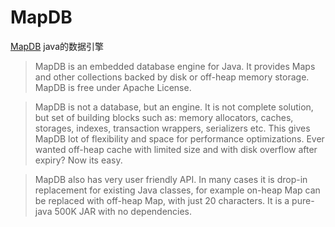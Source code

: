 MapDB
=====

[MapDB](http://www.mapdb.org/) java的数据引擎

> MapDB is an embedded database engine for Java. It provides Maps and other collections backed by disk or off-heap memory storage. MapDB is free under Apache License.

> MapDB is not a database, but an engine. It is not complete solution, but set of building blocks such as: memory allocators, caches, storages, indexes, transaction wrappers, serializers etc. This gives MapDB lot of flexibility and space for performance optimizations. Ever wanted off-heap cache with limited size and with disk overflow after expiry? Now its easy.

> MapDB also has very user friendly API. In many cases it is drop-in replacement for existing Java classes, for example on-heap Map can be replaced with off-heap Map, with just 20 characters. It is a pure-java 500K JAR with no dependencies.
